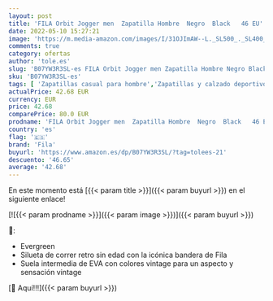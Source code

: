 ```yaml
---
layout: post
title: 'FILA Orbit Jogger men  Zapatilla Hombre  Negro  Black   46 EU'
date: 2022-05-10 15:27:21
image: 'https://m.media-amazon.com/images/I/31OJImAW--L._SL500_._SL400_.jpg'
comments: true
category: ofertas
author: 'tole.es'
slug: 'B07YW3R3SL-es FILA Orbit Jogger men Zapatilla Hombre Negro Black 46 EU'
sku: 'B07YW3R3SL-es'
tags: [ 'Zapatillas casual para hombre','Zapatillas y calzado deportivo para hombre','Zapatos','Zapatos para hombre','Zapatos y complementos','fila','zapatilla','🇪🇸', ]
actualPrice: 42.68 EUR
currency: EUR
price: 42.68
comparePrice: 80.0 EUR
prodname: 'FILA Orbit Jogger men  Zapatilla Hombre  Negro  Black   46 EU'
country: 'es'
flag: '🇪🇸'
brand: 'Fila'
buyurl: 'https://www.amazon.es/dp/B07YW3R3SL/?tag=tolees-21'
descuento: '46.65'
average: '42.68'
---
```


En este momento está [{{< param title >}}]({{< param buyurl >}}) en el siguiente enlace!

[![{{< param prodname >}}]({{< param image >}})]({{< param buyurl >}})

🔎:

- Evergreen
- Silueta de correr retro sin edad con la icónica bandera de Fila
- Suela intermedia de EVA con colores vintage para un aspecto y sensación vintage

[🛒 Aquí!!!]({{< param buyurl >}})
